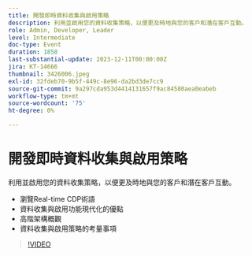 ```yaml
---
title: 開發即時資料收集與啟用策略
description: 利用並啟用您的資料收集策略，以便更及時地與您的客戶和潛在客戶互動。
role: Admin, Developer, Leader
level: Intermediate
doc-type: Event
duration: 1858
last-substantial-update: 2023-12-11T00:00:00Z
jira: KT-14666
thumbnail: 3426006.jpeg
exl-id: 32fdeb70-9b5f-449c-8e96-da2bd3de7cc9
source-git-commit: 9a297cda953d4414131657f9ac84580aea0eabeb
workflow-type: tm+mt
source-wordcount: '75'
ht-degree: 0%

---
```


# 開發即時資料收集與啟用策略

利用並啟用您的資料收集策略，以便更及時地與您的客戶和潛在客戶互動。

* 瀏覽Real-time CDP術語
* 資料收集與啟用功能現代化的優點
* 高階架構概觀
* 資料收集與啟用策略的考量事項

>[!VIDEO](https://video.tv.adobe.com/v/3456235/?learn=on&captions=chi_hant)
